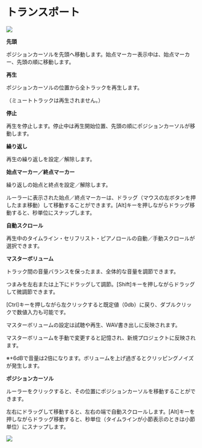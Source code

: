 


トランスポート
=======


  



![](../../image/ope_02_w.png)

  


**先頭** 

  

 ポジションカーソルを先頭へ移動します。始点マーカー表示中は、始点マーカー、先頭の順に移動します。
   

  


**再生** 

  

 ポジションカーソルの位置から全トラックを再生します。
   

 （ミュートトラックは再生されません。）
   

  


**停止** 

  

 再生を停止します。停止中は再生開始位置、先頭の順にポジションカーソルが移動します。
   

  


**繰り返し** 

  

 再生の繰り返しを設定／解除します。
   

  

**始点マーカー／終点マーカー**
  

 繰り返しの始点と終点を設定／解除します。
   

 ルーラーに表示された始点／終点マーカーは、ドラッグ（マウスの左ボタンを押したまま移動）して移動することができます。\[Alt]キーを押しながらドラッグ移動すると、秒単位にスナップします。
   

  

**自動スクロール**
  

 再生中のタイムライン・セリフリスト・ピアノロールの自動／手動スクロールが選択できます。
   

  

**マスターボリューム**
  

 トラック間の音量バランスを保ったまま、全体的な音量を調節できます。
   

 つまみを左右または上下にドラッグして調節。\[Shift]キーを押しながらドラッグして微調節できます。
   

 \[Ctrl]キーを押しながら左クリックすると既定値（0db）に戻り、ダブルクリックで数値入力も可能です。
   

 マスターボリュームの設定は試聴や再生、WAV書き出しに反映されます。
   

 マスターボリュームを手動で変更すると記憶され、新規プロジェクトに反映されます。
   

 ※\+6dBで音量は2倍になります。ボリュームを上げ過ぎるとクリッピングノイズが発生します。
   

  

**ポジションカーソル**
  

 ルーラーをクリックすると、その位置にポジションカーソルを移動することができます。
   

 左右にドラッグして移動すると、左右の端で自動スクロールします。\[Alt]キーを押しながらドラッグ移動すると、秒単位（タイムラインが小節表示のときは小節単位）にスナップします。
 
![](../../image/tp_02_w.png)





